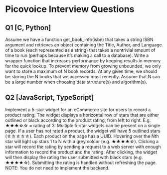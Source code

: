 # Picovoice Interview Questions
## Q1 [C, Python] 

Assume we have a function get_book_info(isbn) that takes a string ISBN argument and retrieves an object containing the Title, Author, and Language of a book (each represented as a string) that takes a nontrivial amount of time to run (perhaps because it’s making a call to a database). Write a wrapper function that increases performance by keeping results in memory for the quick lookup. To prevent memory from growing unbounded, we only want to store a maximum of N book records. At any given time, we should be storing the N books that we accessed most recently. Assume that N can be a large number when choosing data structure(s) and algorithm(s). 

## Q2 [JavaScript, TypeScript] 

Implement a 5-star widget for an eCommerce site for users to record a product rating. The widget displays a horizontal row of stars that are either outlined or black according to the product rating, from left to right. E.g. ★★★☆☆ = rating of 3. Multiple 5-star widgets can be present on a single page. If a user has not rated a product, the widget will have 5 outlined stars (☆☆☆☆☆). Each product on the page has a UUID. Hovering over the Nth star will light up stars 1 to N with a grey colour (e.g. ★★★★☆). Clicking a star will record the rating by sending a request to a web server with enough information to record the product and the rating. After clicking, the widget will then display the rating the user submitted with black stars (e.g. ★★★★☆). Submitting the rating is handled without refreshing the page. NOTE: You do not need to implement the backend. 
